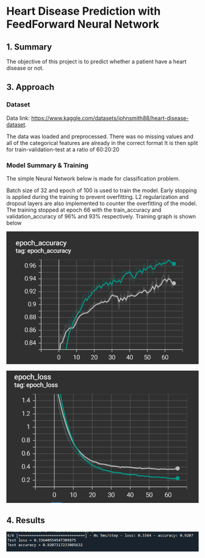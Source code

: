# Heart Disease Prediction with FeedForward Neural Network

## 1. Summary
The objective of this project is to predict whether a patient have a heart disease or not.

## 3. Approach 
### Dataset 
Data link: https://www.kaggle.com/datasets/johnsmith88/heart-disease-dataset.

The data was loaded and preprocessed. There was no missing values and all of the categorical features are already in the correct format 
It is then split for train-validation-test at a ratio of 60:20:20

### Model Summary & Training 
The simple Neural Network below is made for classification problem. 


Batch size of 32 and epoch of 100 is used to train the model. Early stopping is applied during the training to prevent overfitting. L2 regularization and dropout layers are also implemented to counter the overfitting of the model. The training stopped at epoch 66 with the train_accuracy and validation_accuracy of 96% and 93% respectively. Training graph is shown below 
  

![accuracy graph](images/Accuracy.PNG)

![loss graph](images/Loss.PNG)


## 4. Results
![test result](images/test_result.PNG)
